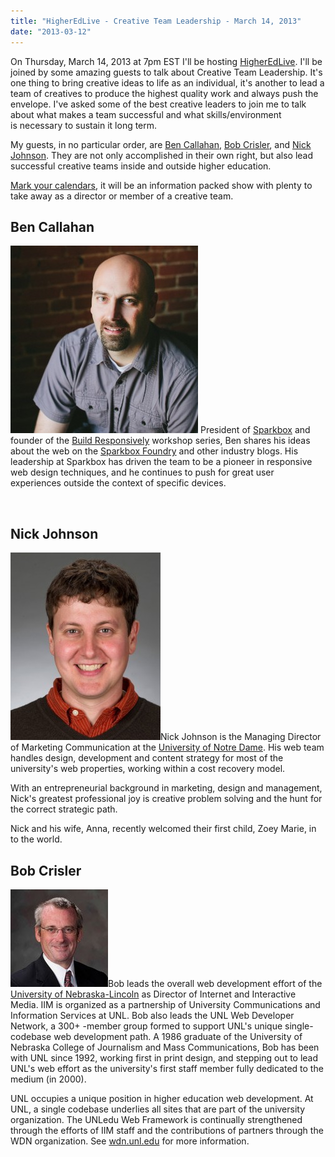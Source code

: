 ```yaml
---
title: "HigherEdLive - Creative Team Leadership - March 14, 2013"
date: "2013-03-12"
---
```


On Thursday, March 14, 2013 at 7pm EST I'll be hosting [HigherEdLive](http://higheredlive.com/). I'll be joined by some amazing guests to talk about Creative Team Leadership. It's one thing to bring creative ideas to life as an individual, it's another to lead a team of creatives to produce the highest quality work and always push the envelope. I've asked some of the best creative leaders to join me to talk about what makes a team successful and what skills/environment is necessary to sustain it long term.

My guests, in no particular order, are [Ben Callahan](https://twitter.com/bencallahan), [Bob Crisler](http://www.linkedin.com/pub/robert-j-crisler/13/4a5/977), and [Nick Johnson](https://twitter.com/GtownNick). They are not only accomplished in their own right, but also lead successful creative teams inside and outside higher education.

[Mark your calendars](https://www.google.com/calendar/event?action=TEMPLATE&tmeid=NWt0ZTR2czlwY2o2MWVzZTk3MW83cmNtN3Mgbmljay5kZW5hcmRpc0Bt&tmsrc=nick.denardis%40gmail.com), it will be an information packed show with plenty to take away as a director or member of a creative team.

## Ben Callahan

[![Ben Callahan](/images/image-fixed-300x300.jpg)](https://twitter.com/bencallahan) President of [Sparkbox](http://seesparkbox.com/) and founder of the [Build Responsively](http://buildresponsively.com/) workshop series, Ben shares his ideas about the web on the [Sparkbox Foundry](http://seesparkbox.com/foundry) and other industry blogs. His leadership at Sparkbox has driven the team to be a pioneer in responsive web design techniques, and he continues to push for great user experiences outside the context of specific devices.

 

## Nick Johnson

[![Nick Johson](/images/image-fixed-1-240x300.jpg)](https://twitter.com/GtownNick)Nick Johnson is the Managing Director of Marketing Communication at the [University of Notre Dame](http://agency.nd.edu/). His web team handles design, development and content strategy for most of the university's web properties, working within a cost recovery model.

With an entrepreneurial background in marketing, design and management, Nick's greatest professional joy is creative problem solving and the hunt for the correct strategic path.

Nick and his wife, Anna, recently welcomed their first child, Zoey Marie, in to the world.

## Bob Crisler

[![Bob Crisler](/images/3bbdd15.jpeg)](http://www.linkedin.com/pub/robert-j-crisler/13/4a5/977)Bob leads the overall web development effort of the [University of Nebraska-Lincoln](http://www.unl.edu/) as Director of Internet and Interactive Media. IIM is organized as a partnership of University Communications and Information Services at UNL. Bob also leads the UNL Web Developer Network, a 300+ -member group formed to support UNL's unique single-codebase web development path. A 1986 graduate of the University of Nebraska College of Journalism and Mass Communications, Bob has been with UNL since 1992, working first in print design, and stepping out to lead UNL's web effort as the university's first staff member fully dedicated to the medium (in 2000).

UNL occupies a unique position in higher education web development. At UNL, a single codebase underlies all sites that are part of the university organization. The UNLedu Web Framework is continually strengthened through the efforts of IIM staff and the contributions of partners through the WDN organization. See [wdn.unl.edu](http://wdn.unl.edu/) for more information.
